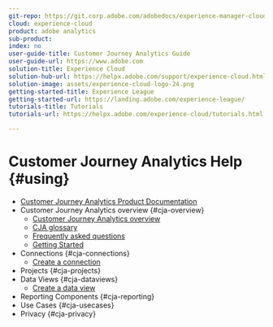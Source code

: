 ```yaml
---
git-repo: https://git.corp.adobe.com/adobedocs/experience-manager-cloud-service
cloud: experience-cloud
product: adobe analytics
sub-product: 
index: no
user-guide-title: Customer Journey Analytics Guide
user-guide-url: https://www.adobe.com
solution-title: Experience Cloud
solution-hub-url: https://helpx.adobe.com/support/experience-cloud.html
solution-image: assets/experience-cloud-logo-24.png
getting-started-title: Experience League
getting-started-url: https://landing.adobe.com/experience-league/
tutorials-title: Tutorials
tutorials-url: https://helpx.adobe.com/experience-cloud/tutorials.html

---
```


# Customer Journey Analytics Help {#using}

+ [Customer Journey Analytics Product Documentation](getting-started/cja-landing.md)
+ Customer Journey Analytics overview {#cja-overview}
    + [Customer Journey Analytics overview](getting-started/cja-overview.md)
    + [CJA glossary](getting-started/cja-glossary.md)
    + [Frequently asked questions](getting-started/cja-faq.md)
    + [Getting Started](getting-started/cja-getting-started.md)
+ Connections {#cja-connections}
    + [Create a connection](connections/create-connection.md)
+ Projects {#cja-projects}
+ Data Views {#cja-dataviews}
    + [Create a data view](data-views/create-dataview.md)
+ Reporting Components {#cja-reporting}
+ Use Cases {#cja-usecases}
+ Privacy {#cja-privacy}
